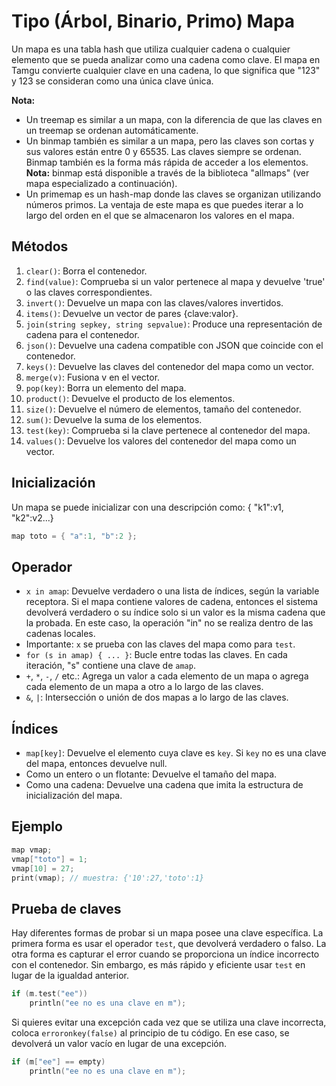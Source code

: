 # Tipo (Árbol, Binario, Primo) Mapa

Un mapa es una tabla hash que utiliza cualquier cadena o cualquier elemento que se pueda analizar como una cadena como clave. El mapa en Tamgu convierte cualquier clave en una cadena, lo que significa que "123" y 123 se consideran como una única clave única.

**Nota:**
- Un treemap es similar a un mapa, con la diferencia de que las claves en un treemap se ordenan automáticamente.
- Un binmap también es similar a un mapa, pero las claves son cortas y sus valores están entre 0 y 65535. Las claves siempre se ordenan. Binmap también es la forma más rápida de acceder a los elementos.
**Nota:** binmap está disponible a través de la biblioteca "allmaps" (ver mapa especializado a continuación).
- Un primemap es un hash-map donde las claves se organizan utilizando números primos. La ventaja de este mapa es que puedes iterar a lo largo del orden en el que se almacenaron los valores en el mapa.

## Métodos
1. `clear()`: Borra el contenedor.
2. `find(value)`: Comprueba si un valor pertenece al mapa y devuelve 'true' o las claves correspondientes.
3. `invert()`: Devuelve un mapa con las claves/valores invertidos.
4. `items()`: Devuelve un vector de pares {clave:valor}.
5. `join(string sepkey, string sepvalue)`: Produce una representación de cadena para el contenedor.
6. `json()`: Devuelve una cadena compatible con JSON que coincide con el contenedor.
7. `keys()`: Devuelve las claves del contenedor del mapa como un vector.
8. `merge(v)`: Fusiona v en el vector.
9. `pop(key)`: Borra un elemento del mapa.
10. `product()`: Devuelve el producto de los elementos.
11. `size()`: Devuelve el número de elementos, tamaño del contenedor.
12. `sum()`: Devuelve la suma de los elementos.
13. `test(key)`: Comprueba si la clave pertenece al contenedor del mapa.
14. `values()`: Devuelve los valores del contenedor del mapa como un vector.

## Inicialización
Un mapa se puede inicializar con una descripción como: { "k1":v1, "k2":v2...}
```cpp
map toto = { "a":1, "b":2 };
```

## Operador
- `x in amap`: Devuelve verdadero o una lista de índices, según la variable receptora. Si el mapa contiene valores de cadena, entonces el sistema devolverá verdadero o su índice solo si un valor es la misma cadena que la probada. En este caso, la operación "in" no se realiza dentro de las cadenas locales.
- Importante: `x` se prueba con las claves del mapa como para `test`.
- `for (s in amap) { ... }`: Bucle entre todas las claves. En cada iteración, "s" contiene una clave de `amap`.
- `+`, `*`, `-`, `/` etc.: Agrega un valor a cada elemento de un mapa o agrega cada elemento de un mapa a otro a lo largo de las claves.
- `&`, `|`: Intersección o unión de dos mapas a lo largo de las claves.

## Índices
- `map[key]`: Devuelve el elemento cuya clave es `key`. Si `key` no es una clave del mapa, entonces devuelve null.
- Como un entero o un flotante: Devuelve el tamaño del mapa.
- Como una cadena: Devuelve una cadena que imita la estructura de inicialización del mapa.

## Ejemplo
```cpp
map vmap;
vmap["toto"] = 1;
vmap[10] = 27;
print(vmap); // muestra: {'10':27,'toto':1}
```

## Prueba de claves
Hay diferentes formas de probar si un mapa posee una clave específica. La primera forma es usar el operador `test`, que devolverá verdadero o falso. La otra forma es capturar el error cuando se proporciona un índice incorrecto con el contenedor. Sin embargo, es más rápido y eficiente usar `test` en lugar de la igualdad anterior.
```cpp
if (m.test("ee"))
    println("ee no es una clave en m");
```
Si quieres evitar una excepción cada vez que se utiliza una clave incorrecta, coloca `erroronkey(false)` al principio de tu código. En ese caso, se devolverá un valor vacío en lugar de una excepción.
```cpp
if (m["ee"] == empty)
    println("ee no es una clave en m");
```
